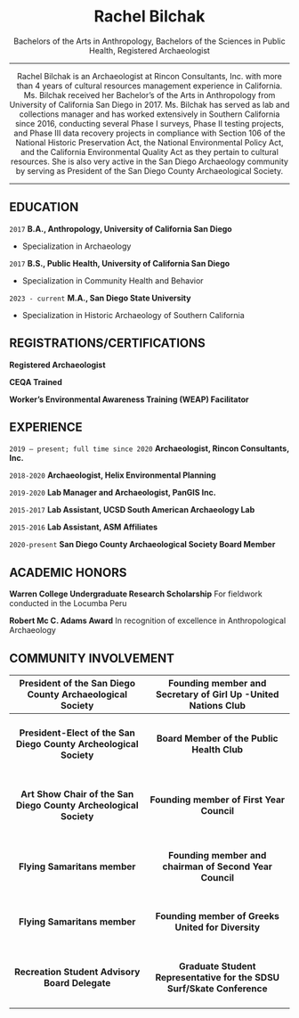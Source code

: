 
<h1 align="center"> Rachel Bilchak</h1>

<p align="center">
Bachelors of the Arts in Anthropology, 
Bachelors of the Sciences in Public Health, 
Registered Archaeologist
  </p>


----
<p align="center">
Rachel Bilchak is an Archaeologist at Rincon Consultants, Inc. with more than 4 years of cultural resources management experience in California. Ms. Bilchak received her Bachelor’s of the Arts in Anthropology from University of California San Diego in 2017. Ms. Bilchak has served as lab and collections manager and has worked extensively in Southern California since 2016, conducting several Phase I surveys, Phase II testing projects, and Phase III data recovery projects in compliance with Section 106 of the National Historic Preservation Act, the National Environmental Policy Act, and the California Environmental Quality Act as they pertain to cultural resources. She is also very active in the San Diego Archaeology community by serving as President of the San Diego County Archaeological Society. 
 
-----

## EDUCATION

`2017`
__B.A., Anthropology, University of California San Diego__
- Specialization in Archaeology 

`2017`
__B.S., Public Health, University of California San Diego__
- Specialization in Community Health and Behavior 

`2023 - current`
__M.A., San Diego State University__
- Specialization in Historic Archaeology of Southern California 


## REGISTRATIONS/CERTIFICATIONS

__Registered Archaeologist__

__CEQA Trained__ 

__Worker’s Environmental Awareness Training (WEAP) Facilitator__  

## EXPERIENCE

`2019 – present; full time since 2020`
__Archaeologist, Rincon Consultants, Inc.__ 

`2018-2020`
__Archaeologist, Helix Environmental Planning__ 

`2019-2020`
__Lab Manager and Archaeologist, PanGIS Inc.__ 

`2015-2017`
__Lab Assistant, UCSD South American Archaeology Lab__

`2015-2016`
__Lab Assistant, ASM Affiliates__

`2020-present`
__San Diego County Archaeological Society Board Member__   

  ## ACADEMIC HONORS
  
__Warren College Undergraduate Research Scholarship__ 
For fieldwork conducted in the Locumba Peru

__Robert Mc C. Adams Award__ 
In recognition of excellence in Anthropological Archaeology

## COMMUNITY INVOLVEMENT
  
| President of the San Diego County Archaeological Society  | Founding member and Secretary of Girl Up -United Nations Club |
| ------------- | ------------- |
| <h4 align="center">**President-Elect of the San Diego County Archeological Society**</h4>  | <h4 align="center">**Board Member of the Public Health Club**</h4> |
| <h4 align="center">**Art Show Chair of the San Diego County Archeological Society**</h4>  | <h4 align="center">**Founding member of First Year Council**</h4>  | 
| <h4 align="center">**Flying Samaritans member**</h4>   | <h4 align="center">**Founding member and chairman of Second Year Council**</h4>   | 
| <h4 align="center">**Flying Samaritans member**</h4>   | <h4 align="center">**Founding member of Greeks United for Diversity**</h4>  | <h4 align="center">**Camp Kesem Counselor**</h4>   | 
| <h4 align="center">**Recreation Student Advisory Board Delegate**</h4>  | <h4 align="center">**Graduate Student Representative for the SDSU Surf/Skate Conference**</h4>   | 


